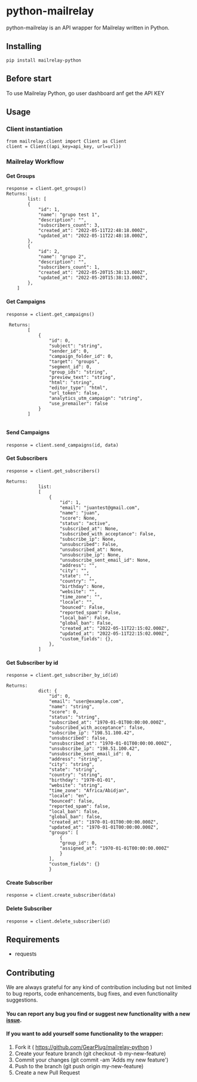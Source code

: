 # python-mailrelay
python-mailrelay is an API wrapper for Mailrelay written in Python.

## Installing
```
pip install mailrelay-python
```
## Before start
To use Mailrelay Python, go user dashboard anf get the API KEY

## Usage
### Client instantiation
```
from mailrelay.client import Client as Client
client = Client((api_key=api_key, url=url))
```

### Mailrelay Workflow
#### Get Groups
```
response = client.get_groups()
Returns:
        list: [
        {
            "id": 1,
            "name": "grupo test 1",
            "description": "",
            "subscribers_count": 3,
            "created_at": "2022-05-11T22:48:18.000Z",
            "updated_at": "2022-05-11T22:48:18.000Z",
        },
        {
            "id": 2,
            "name": "grupo 2",
            "description": "",
            "subscribers_count": 1,
            "created_at": "2022-05-20T15:38:13.000Z",
            "updated_at": "2022-05-20T15:38:13.000Z",
        },
    ]
```

#### Get Campaigns
```
response = client.get_campaigns()

 Returns:
        [
            {
                "id": 0,
                "subject": "string",
                "sender_id": 0,
                "campaign_folder_id": 0,
                "target": "groups",
                "segment_id": 0,
                "group_ids": "string",
                "preview_text": "string",
                "html": "string",
                "editor_type": "html",
                "url_token": false,
                "analytics_utm_campaign": "string",
                "use_premailer": false
            }
        ]


```

#### Send Campaigns
```
response = client.send_campaigns(id, data)
```

#### Get Subscribers
```
response = client.get_subscribers()

Returns:
            list:
            [
                {
                    "id": 1,
                    "email": "juantest@gmail.com",
                    "name": "juan",
                    "score": None,
                    "status": "active",
                    "subscribed_at": None,
                    "subscribed_with_acceptance": False,
                    "subscribe_ip": None,
                    "unsubscribed": False,
                    "unsubscribed_at": None,
                    "unsubscribe_ip": None,
                    "unsubscribe_sent_email_id": None,
                    "address": "",
                    "city": "",
                    "state": "",
                    "country": "",
                    "birthday": None,
                    "website": "",
                    "time_zone": "",
                    "locale": "",
                    "bounced": False,
                    "reported_spam": False,
                    "local_ban": False,
                    "global_ban": False,
                    "created_at": "2022-05-11T22:15:02.000Z",
                    "updated_at": "2022-05-11T22:15:02.000Z",
                    "custom_fields": {},
                },
            ]
```

#### Get Subscriber by id
```
response = client.get_subscriber_by_id(id)

Returns:
            dict: {
                "id": 0,
                "email": "user@example.com",
                "name": "string",
                "score": 0,
                "status": "string",
                "subscribed_at": "1970-01-01T00:00:00.000Z",
                "subscribed_with_acceptance": false,
                "subscribe_ip": "198.51.100.42",
                "unsubscribed": false,
                "unsubscribed_at": "1970-01-01T00:00:00.000Z",
                "unsubscribe_ip": "198.51.100.42",
                "unsubscribe_sent_email_id": 0,
                "address": "string",
                "city": "string",
                "state": "string",
                "country": "string",
                "birthday": "1970-01-01",
                "website": "string",
                "time_zone": "Africa/Abidjan",
                "locale": "en",
                "bounced": false,
                "reported_spam": false,
                "local_ban": false,
                "global_ban": false,
                "created_at": "1970-01-01T00:00:00.000Z",
                "updated_at": "1970-01-01T00:00:00.000Z",
                "groups": [
                    {
                    "group_id": 0,
                    "assigned_at": "1970-01-01T00:00:00.000Z"
                    }
                ],
                "custom_fields": {}
                }
```

#### Create Subscriber
```
response = client.create_subscriber(data)
```
#### Delete Subscriber
```
response = client.delete_subscriber(id)
```

## Requirements
- requests

## Contributing
We are always grateful for any kind of contribution including but not limited to bug reports, code enhancements, bug fixes, and even functionality suggestions.

#### You can report any bug you find or suggest new functionality with a new [issue](https://github.com/GearPlug/mailrelay-python/issues).

#### If you want to add yourself some functionality to the wrapper:
1. Fork it ( https://github.com/GearPlug/mailrelay-python )
2. Create your feature branch (git checkout -b my-new-feature)
3. Commit your changes (git commit -am 'Adds my new feature')   
4. Push to the branch (git push origin my-new-feature)
5. Create a new Pull Request